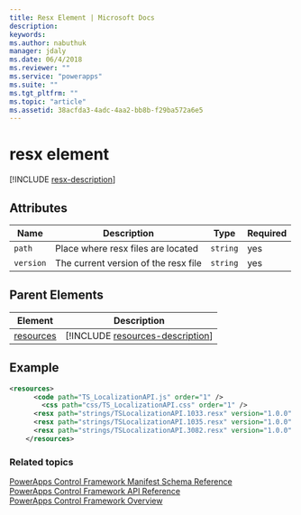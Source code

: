 ```yaml
---
title: Resx Element | Microsoft Docs
description: 
keywords:
ms.author: nabuthuk
manager: jdaly
ms.date: 06/4/2018
ms.reviewer: ""
ms.service: "powerapps"
ms.suite: ""
ms.tgt_pltfrm: ""
ms.topic: "article"
ms.assetid: 38acfda3-4adc-4aa2-bb8b-f29ba572a6e5
---
```


# resx element

[!INCLUDE [resx-description](includes/resx-description.md)]

## Attributes

|Name|Description|Type|Required|
|--|--|--|--|
|`path`|Place where resx files are located|`string`|yes|
|`version`|The current version of the resx file|`string`|yes|

## Parent Elements

|Element|Description|
|--|--|
|[resources](resources.md)|[!INCLUDE [resources-description](includes/resources-description.md)]|

## Example

```xml
<resources>
      <code path="TS_LocalizationAPI.js" order="1" />
	    <css path="css/TS_LocalizationAPI.css" order="1" />
      <resx path="strings/TSLocalizationAPI.1033.resx" version="1.0.0" />
      <resx path="strings/TSLocalizationAPI.1035.resx" version="1.0.0" />
      <resx path="strings/TSLocalizationAPI.3082.resx" version="1.0.0" />
    </resources>
```

### Related topics

[PowerApps Control Framework Manifest Schema Reference](index.md)<br />
[PowerApps Control Framework API Reference](../reference/index.md)<br />
[PowerApps Control Framework Overview](../powerapps-control-framework-overview.md)
